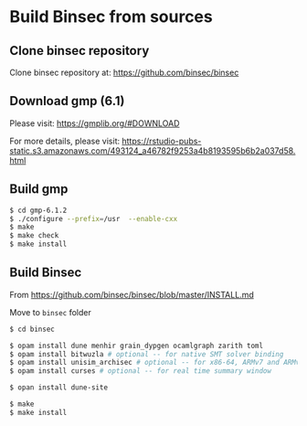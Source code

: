 # Build Binsec from sources


## Clone binsec repository
Clone binsec repository at: https://github.com/binsec/binsec

## Download gmp (6.1)
Please visit: https://gmplib.org/#DOWNLOAD

For more details, please visit:
https://rstudio-pubs-static.s3.amazonaws.com/493124_a46782f9253a4b8193595b6b2a037d58.html

## Build gmp
```bash
$ cd gmp-6.1.2
$ ./configure --prefix=/usr  --enable-cxx
$ make
$ make check
$ make install
```


## Build Binsec


From https://github.com/binsec/binsec/blob/master/INSTALL.md

Move to `binsec` folder
```bash
$ cd binsec

```

```bash
$ opam install dune menhir grain_dypgen ocamlgraph zarith toml
$ opam install bitwuzla # optional -- for native SMT solver binding
$ opam install unisim_archisec # optional -- for x86-64, ARMv7 and ARMv8
$ opam install curses # optional -- for real time summary window
```

```bash
$ opan install dune-site

```

```bash
$ make
$ make install

```